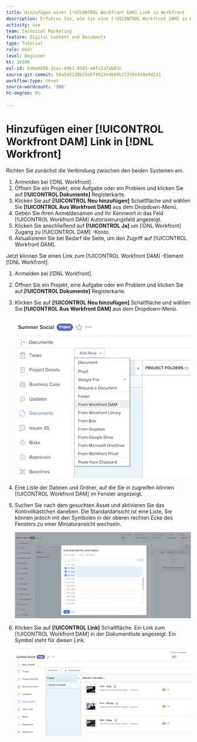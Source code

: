 ```yaml
---
title: Hinzufügen einer [!UICONTROL Workfront DAM] Link in Workfront
description: Erfahren Sie, wie Sie eine [!UICONTROL Workfront DAM] in Workfront verknüpfen, damit Sie [!UICONTROL DAM] zu Ihrem Projekt, Ihrer Aufgabe oder Ihrem Problem in Workfront.
activity: use
team: Technical Marketing
feature: Digital Content and Documents
type: Tutorial
role: User
level: Beginner
kt: 10106
exl-id: bd0a6498-2cac-49b1-85d1-e6fc2a7ab07c
source-git-commit: 58a545120b29a5f492344b89b77235e548e94241
workflow-type: tm+mt
source-wordcount: '266'
ht-degree: 0%

---
```


# Hinzufügen einer [!UICONTROL Workfront DAM] Link in [!DNL Workfront]

Richten Sie zunächst die Verbindung zwischen den beiden Systemen ein.

1. Anmelden bei [!DNL Workfront].
1. Öffnen Sie ein Projekt, eine Aufgabe oder ein Problem und klicken Sie auf **[!UICONTROL Dokumente]** Registerkarte.
1. Klicken Sie auf **[!UICONTROL Neu hinzufügen]** Schaltfläche und wählen Sie **[!UICONTROL Aus Workfront DAM]** aus dem Dropdown-Menü.
1. Geben Sie Ihren Anmeldenamen und Ihr Kennwort in das Feld [!UICONTROL Workfront DAM] Autorisierungsfeld angezeigt.
1. Klicken Sie anschließend auf **[!UICONTROL Ja]** um [!DNL Workfront] Zugang zu [!UICONTROL DAM] -Konto.
1. Aktualisieren Sie bei Bedarf die Seite, um den Zugriff auf [!UICONTROL Workfront DAM].

Jetzt können Sie einen Link zum [!UICONTROL Workfront DAM] -Element [!DNL Workfront].

1. Anmelden bei [!DNL Workfront].
1. Öffnen Sie ein Projekt, eine Aufgabe oder ein Problem und klicken Sie auf **[!UICONTROL Dokumente]** Registerkarte.
1. Klicken Sie auf **[!UICONTROL Neu hinzufügen]** Schaltfläche und wählen Sie **[!UICONTROL Aus Workfront DAM]** aus dem Dropdown-Menü.
   ![Ein Bild der [!UICONTROL Aus Workfront DAM] in der [!UICONTROL Neu hinzufügen] Dropdown-Menü](assets/01-contributor-from-workfront-dam.png)
1. Eine Liste der Dateien und Ordner, auf die Sie in zugreifen können [!UICONTROL Workfront DAM] im Fenster angezeigt.

1. Suchen Sie nach dem gesuchten Asset und aktivieren Sie das Kontrollkästchen daneben. Die Standardansicht ist eine Liste, Sie können jedoch mit den Symbolen in der oberen rechten Ecke des Fensters zu einer Miniaturansicht wechseln.

   ![Ein Bild ausgewählter Assets in einem Popup-Fenster](assets/02-contributor-select-files-in-dam.png)

1. Klicken Sie auf **[!UICONTROL Link]** Schaltfläche. Ein Link zum [!UICONTROL Workfront DAM] in der Dokumentliste angezeigt. Ein Symbol steht für diesen Link.

   ![Ein Bild der Links zum [!UICONTROL Workfront DAM] Dateien, die in der Dokumentliste von [!DNL Workfront].](assets/03-contributor-linked-in-wf.png)
